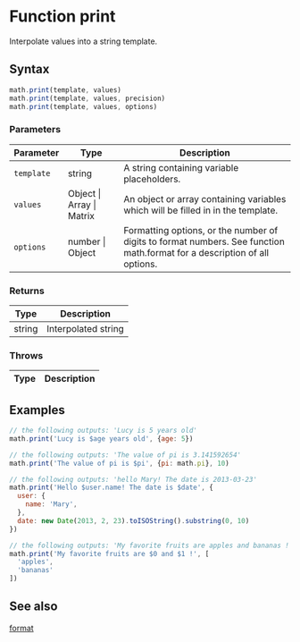 <!-- Note: This file is automatically generated from source code comments. Changes made in this file will be overridden. -->

# Function print

Interpolate values into a string template.


## Syntax

```js
math.print(template, values)
math.print(template, values, precision)
math.print(template, values, options)
```

### Parameters

Parameter | Type | Description
--------- | ---- | -----------
`template` | string | A string containing variable placeholders.
`values` | Object &#124; Array &#124; Matrix | An object or array containing variables which will be filled in in the template.
`options` | number &#124; Object | Formatting options, or the number of digits to format numbers. See function math.format for a description of all options.

### Returns

Type | Description
---- | -----------
string | Interpolated string


### Throws

Type | Description
---- | -----------


## Examples

```js
// the following outputs: 'Lucy is 5 years old'
math.print('Lucy is $age years old', {age: 5})

// the following outputs: 'The value of pi is 3.141592654'
math.print('The value of pi is $pi', {pi: math.pi}, 10)

// the following outputs: 'hello Mary! The date is 2013-03-23'
math.print('Hello $user.name! The date is $date', {
  user: {
    name: 'Mary',
  },
  date: new Date(2013, 2, 23).toISOString().substring(0, 10)
})

// the following outputs: 'My favorite fruits are apples and bananas !'
math.print('My favorite fruits are $0 and $1 !', [
  'apples',
  'bananas'
])
```


## See also

[format](format.md)

